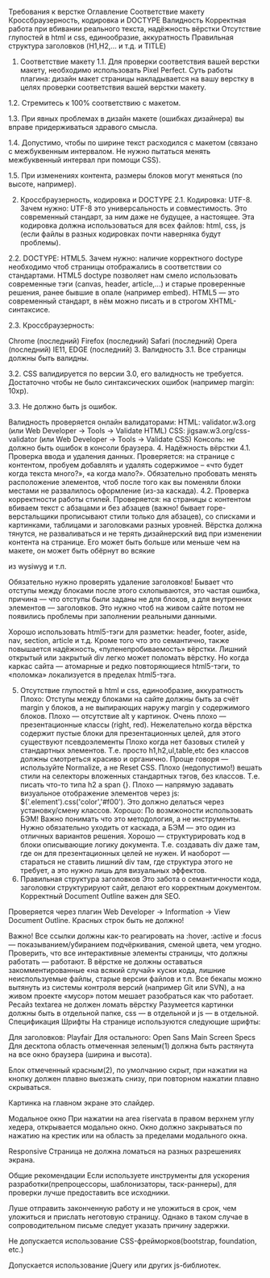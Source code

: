 Требования к верстке
Оглавление
Соответствие макету
Кроссбраузерность, кодировка и DOCTYPE
Валидность
Корректная работа при вбивании реального текста, надёжность вёрстки
Отсутствие глупостей в html и css, единообразие, аккуратность
Правильная структура заголовков (H1,H2,… и т.д. и TITLE)
1. Соответствие макету
1.1. Для проверки соответствия вашей верстки макету, необходимо использовать Pixel Perfect. Суть работы плагина: дизайн макет страницы накладывается на вашу верстку в целях проверки соответствия вашей верстки макету.

1.2. Стремитесь к 100% соответствию с макетом.

1.3. При явных проблемах в дизайн макете (ошибках дизайнера) вы вправе придерживаться здравого смысла.

1.4. Допустимо, чтобы по ширине текст расходился с макетом (связано с межбуквенным интервалом. Не нужно пытаться менять межбуквенный интервал при помощи CSS).

1.5. При изменениях контента, размеры блоков могут меняться (по высоте, например).

2. Кроссбраузерность, кодировка и DOCTYPE
2.1. Кодировка: UTF-8. Зачем нужно: UTF-8 это универсальность и совместимость. Это современный стандарт, за ним даже не будущее, а настоящее. Эта кодировка должна использоваться для всех файлов: html, css, js (если файлы в разных кодировках почти наверняка будут проблемы).

2.2. DOCTYPE: HTML5. Зачем нужно: наличие корректного doctype необходимо чтоб страницы отображались в соответствии со стандартами. HTML5 doctype позволяет нам смело использовать современные тэги (canvas, header, article,...) и старые проверенные решения, ранее бывшие в опале (например embed). HTML5 — это современный стандарт, в нём можно писать и в строгом XHTML-синтаксисе.

2.3. Кроссбраузерность:

Chrome (последний)
Firefox (последний)
Safari (последний)
Opera (последний)
IE11, EDGE (последний)
3. Валидность
3.1. Все страницы должны быть валидны.

3.2. CSS валидируется по версии 3.0, его валидность не требуется. Достаточно чтобы не было синтаксических ошибок (например margin: 10xp).

3.3. Не должно быть js ошибок.

Валидность проверяется онлайн валидаторами:
HTML: validator.w3.org (или Web Developer → Tools → Validate HTML)
CSS: jigsaw.w3.org/css-validator (или Web Developer → Tools → Validate CSS)
Консоль: не должно быть ошибок в консоли браузера.
4. Надёжность вёрстки
4.1. Проверка ввода и удаления данных. Проверяется: на странице с контентом, пробуем добавлять и удалять содержимое – «что будет когда текста много?», «а когда мало?». Обязательно пробовать менять расположение элементов, чтоб после того как вы поменяли блоки местами не развалилось оформление (из-за каскада).
4.2. Проверка корректности работы стилей. Проверяется: на страницы с контентом вбиваем текст с абзацами и без абзацев (важно! бывает горе-верстальщики прописывают стили только для абзацев), со списками и картинками, таблицами и заголовками разных уровней.
Вёрстка должна тянутся, не разваливаться и не терять дизайнерский вид при изменении контента на странице. Его может быть больше или меньше чем на макете, он может быть обёрнут во всякие <p> из wysiwyg и т.п.

Обязательно нужно проверять удаление заголовков! Бывает что отступы между блоками после этого схлопываются, это частая ошибка, причина — что отступы были заданы не для блоков, а для внутренних элементов — заголовков. Это нужно чтоб на живом сайте потом не появились проблемы при заполнении реальными данными.

Хорошо использовать html5-тэги для разметки: header, footer, aside, nav, section, article и т.д. Кроме того что это семантично, также повышается надёжность, «пуленепробиваемость» вёрстки. Лишний открытый или закрытый div легко может поломать вёрстку. Но когда каркас сайта — атомарные и редко повторяющиеся html5-тэги, то «поломка» локализуется в пределах html5-тэга.

5. Отсутствие глупостей в html и css, единообразие, аккуратность
Плохо:
Отступы между блоками на сайте должны быть за счёт margin у блоков, а не выпирающих наружу margin у содержимого блоков.
Плохо — отсутствие alt у картинок.
Очень плохо — презентационные классы (right, red).
Нежелательно когда вёрстка содержит пустые блоки для презентационных целей, для этого существуют псевдоэлементы
Плохо когда нет базовых стилей у стандартных элементов. Т.е. просто h1,h2,ul,table,etc без классов должны смотреться красиво и органично. Проще говоря — используйте Normalize, a не Reset CSS.
Плохо (недопустимо!) вешать стили на селекторы вложенных стандартных тэгов, без классов. Т.е. писать что-то типа h2 a span {}.
Плохо — напрямую задавать визуальное отображение элементов через js: $('.element').css('color','#f00'). Это должно делаться через установку/смену классов.
Хорошо:
По возмжоности использовать БЭМ! Важно понимать что это методология, а не инструменты. Нужно обязательно уходить от каскада, а БЭМ — это один из отличных вариантов решения.
Хорошо — структурировать код в блоки описывающие логику документа. Т.е. создавать div даже там, где он для презентационных целей не нужен. И наоборот — стараться не ставить лишний div там, где структура этого не требует, а это нужно лишь для визуальных эффектов.
6. Правильная структура заголовков
Это забота о семантичности кода, заголовки структурируют сайт, делают его корректным документом. Корректный Document Outline важен для SEO.

Проверяется через плагин Web Developer → Information → View Document Outline. Красных строк быть не должно!

Важно!
Все ссылки должны как-то реагировать на :hover, :active и :focus — показыванием/убиранием подчёркивания, сменой цвета, чем угодно.
Проверить, что все интерактивные элементы страницы, что должны работать — работают.
В вёрстке не должны оставаться закомментированные «на всякий случай» куски кода, лишние неиспользуемые файлы, старые версии файлов и т.п. Все бекапы можно вытянуть из системы контроля версий (например Git или SVN), а на живом проекте «мусор» потом мешает разобраться как что работает.
Ресайз textarea не должен ломать вёрстку
Разумеется картинки должны быть в отдельной папке, css — в отдельной и js — в отдельной.
Спецификация
Шрифты
На странице используются следующие шрифты:

Для заголовков: Playfair
Для остального: Open Sans
Main Screen
Specs Для десктопа область отмеченная зеленым(1) должна быть растянута на все окно браузера (ширина и высота).

Блок отмеченный красным(2), по умолчанию скрыт, при нажатии на кнопку должен плавно выезжать снизу, при повторном нажатии плавно скрываться.

Картинка на главном экране это слайдер.

Модальное окно
При нажатии на area riservata в правом верхнем углу хедера, открывается модально окно. Окно должно закрываться по нажатию на крестик или на область за пределами модального окна.

Responsive
Страница не должна ломаться на разных разрешениях экрана.

Общие рекомендации
Если используете инструменты для ускорения разработки(препроцессоры, шаблонизаторы, таск-раннеры), для проверки лучше предоставить все исходники.

Луше отправить законченную работу и не уложиться в срок, чем уложиться и прислать неготовую страницу. Однако в таком случае в сопроводительном письме следует указать причину задержки.

Не допускается использование CSS-фрейморков(bootstrap, foundation, etc.)

Допускается использование jQuery или других js-библиотек.
